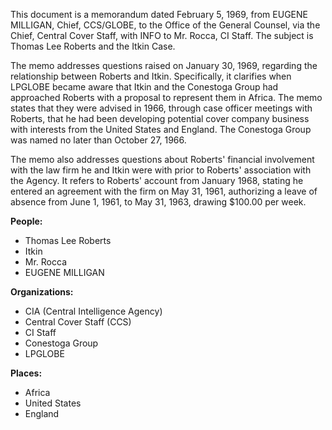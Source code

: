 This document is a memorandum dated February 5, 1969, from EUGENE MILLIGAN, Chief, CCS/GLOBE, to the Office of the General Counsel, via the Chief, Central Cover Staff, with INFO to Mr. Rocca, CI Staff. The subject is Thomas Lee Roberts and the Itkin Case.

The memo addresses questions raised on January 30, 1969, regarding the relationship between Roberts and Itkin. Specifically, it clarifies when LPGLOBE became aware that Itkin and the Conestoga Group had approached Roberts with a proposal to represent them in Africa. The memo states that they were advised in 1966, through case officer meetings with Roberts, that he had been developing potential cover company business with interests from the United States and England. The Conestoga Group was named no later than October 27, 1966.

The memo also addresses questions about Roberts' financial involvement with the law firm he and Itkin were with prior to Roberts' association with the Agency. It refers to Roberts' account from January 1968, stating he entered an agreement with the firm on May 31, 1961, authorizing a leave of absence from June 1, 1961, to May 31, 1963, drawing $100.00 per week.

**People:**

*   Thomas Lee Roberts
*   Itkin
*   Mr. Rocca
*   EUGENE MILLIGAN

**Organizations:**

*   CIA (Central Intelligence Agency)
*   Central Cover Staff (CCS)
*   CI Staff
*   Conestoga Group
*   LPGLOBE

**Places:**

*   Africa
*   United States
*   England